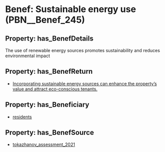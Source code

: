 # Benef: __Sustainable energy use__ (PBN__Benef_245)

## Property: has_BenefDetails

The use of renewable energy sources promotes sustainability and reduces environmental impact

## Property: has_BenefReturn

* [Incorporating sustainable energy sources can enhance the property’s value and attract eco-conscious tenants.](../BenefReturn/PBN__BenefReturn_257)

## Property: has_Beneficiary

* [residents](../Stakeholder/PBN__Stakeholder_59)

## Property: has_BenefSource

* [tokazhanov_assessment_2021](../Article/PBN__Article_51)

